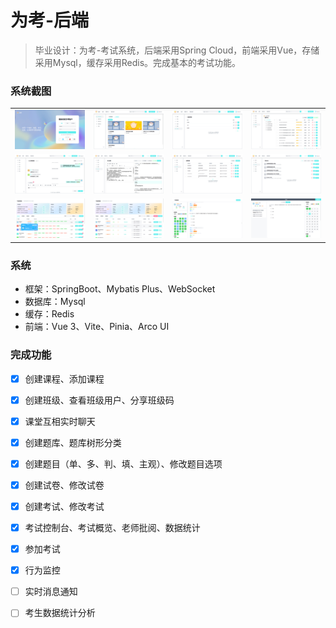# 为考-后端

> 毕业设计：为考-考试系统，后端采用Spring Cloud，前端采用Vue，存储采用Mysql，缓存采用Redis。完成基本的考试功能。

### 系统截图

<table>
    <tr>
        <td><img src="./images/image-20221218155031704.png"/></td>
        <td><img src="./images/image-20221218151201308.png"/></td>
         <td><img src="./images/image-20221218151234715.png"/></td>
         <td><img src="./images/image-20221218151312869.png"/></td>
    </tr>
    <tr>
        <td><img src="./images/image-20230202111804.png"/></td>         
        <td><img src="./images/image-20221218151535396.png"/></td>
         <td><img src="./images/image-20221218151606964.png"/></td>
         <td><img src="./images/image-20221218151632484.png"/></td>
    </tr>
    <tr>
        <td><img src="./images/QQ截图20230202112741.png"/></td>
        <td><img src="./images/QQ截图20230202112753.png"/></td>
         <td><img src="./images/image-20221218152214509.png"/></td>
         <td><img src="./images/image-20221218152256006.png"/></td>
    </tr>
</table>

### 系统

- 框架：SpringBoot、Mybatis Plus、WebSocket
- 数据库：Mysql
- 缓存：Redis
- 前端：Vue 3、Vite、Pinia、Arco UI

### 完成功能

- [x] 创建课程、添加课程

- [x]  创建班级、查看班级用户、分享班级码

- [x] 课堂互相实时聊天

- [x] 创建题库、题库树形分类

- [x] 创建题目（单、多、判、填、主观）、修改题目选项

- [x] 创建试卷、修改试卷

- [x] 创建考试、修改考试

- [x] 考试控制台、考试概览、老师批阅、数据统计

- [x] 参加考试

- [x] 行为监控

- [ ] 实时消息通知

- [ ] 考生数据统计分析

  

